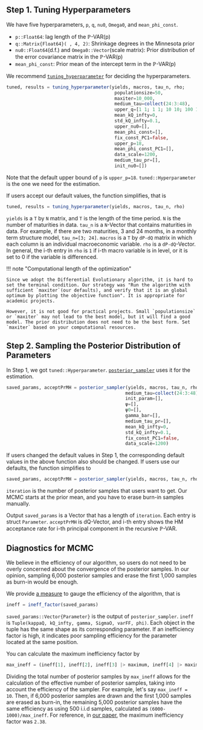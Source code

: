 ## Step 1. Tuning Hyperparameters

We have five hyperparameters, `p`, `q`, `nu0`, `Omega0`, and `mean_phi_const`.

- `p::Float64`: lag length of the $\mathbb{P}$-VAR(p)
- `q::Matrix{Float64}( , 4, 2)`: Shrinkage degrees in the Minnesota prior
- `nu0::Float64`(d.f.) and `Omega0::Vector`(scale matrix): Prior distribution of the error covariance matrix in the $\mathbb{P}$-VAR(p)
- `mean_phi_const`: Prior mean of the intercept term in the $\mathbb{P}$-VAR(p)

We recommend [`tuning_hyperparameter`](@ref) for deciding the hyperparameters.

```julia
tuned, results = tuning_hyperparameter(yields, macros, tau_n, rho;
                                        populationsize=50,
                                        maxiter=10_000,
                                        medium_tau=collect(24:3:48),
                                        upper_q=[1 1; 1 1; 10 10; 100 100],
                                        mean_kQ_infty=0,
                                        std_kQ_infty=0.1,
                                        upper_nu0=[],
                                        mean_phi_const=[],
                                        fix_const_PC1=false,
                                        upper_p=18,
                                        mean_phi_const_PC1=[],
                                        data_scale=1200,
                                        medium_tau_pr=[],
                                        init_nu0=[])
```

Note that the default upper bound of `p` is `upper_p=18`. `tuned::Hyperparameter` is the one we need for the estimation.

If users accept our default values, the function simplifies, that is

```julia
tuned, results = tuning_hyperparameter(yields, macros, tau_n, rho)
```

`yields` is a `T` by `N` matrix, and `T` is the length of the time period. `N` is the number of maturities in data. `tau_n` is a `N`-Vector that contains maturities in data. For example, if there are two maturities, 3 and 24 months, in a monthly term structure model, `tau_n=[3; 24]`. `macros` is a `T` by `dP-dQ` matrix in which each column is an individual macroeconomic variable. `rho` is a `dP-dQ`-Vector. In general, the i-th entry in `rho` is `1` if i-th macro variable is in level, or it is set to 0 if the variable is differenced.

!!! note "Computational length of the optimization"

    Since we adopt the Differential Evolutionary algorithm, it is hard to set the terminal condition. Our strategy was "Run the algorithm with sufficient `maxiter`(our defaults), and verify that it is an global optimum by plotting the objective function". It is appropriate for academic projects.

    However, it is not good for practical projects. Small `populationsize` or `maxiter` may not lead to the best model, but it will find a good model. The prior distribution does not need to be the best form. Set `maxiter` based on your computational resources.

## Step 2. Sampling the Posterior Distribution of Parameters

In Step 1, we got `tuned::Hyperparameter`. [`posterior_sampler`](@ref) uses it for the estimation.

```julia
saved_params, acceptPrMH = posterior_sampler(yields, macros, tau_n, rho, iteration, tuned::Hyperparameter;
                                            medium_tau=collect(24:3:48),
                                            init_param=[],
                                            ψ=[],
                                            ψ0=[],
                                            gamma_bar=[],
                                            medium_tau_pr=[],
                                            mean_kQ_infty=0,
                                            std_kQ_infty=0.1,
                                            fix_const_PC1=false,
                                            data_scale=1200)
```

If users changed the default values in Step 1, the corresponding default values in the above function also should be changed. If users use our defaults, the function simplifies to

```julia
saved_params, acceptPrMH = posterior_sampler(yields, macros, tau_n, rho, iteration, tuned::Hyperparameter)
```

`iteration` is the number of posterior samples that users want to get. Our MCMC starts at the prior mean, and you have to erase burn-in samples manually.

Output `saved_params` is a Vector that has a length of `iteration`. Each entry is struct `Parameter`. `acceptPrMH` is dQ-Vector, and i-th entry shows the HM acceptance rate for i-th principal component in the recursive $\mathbb{P}$-VAR.

## Diagnostics for MCMC

We believe in the efficiency of our algorithm, so users do not need to be overly concerned about the convergence of the posterior samples. In our opinion, sampling 6,000 posterior samples and erase the first 1,000 samples as burn-in would be enough.

We provide [a measure](@ref) to gauge the efficiency of the algorithm, that is

```julia
ineff = ineff_factor(saved_params)
```

`saved_params::Vector{Parameter}` is the output of `posterior_sampler`. `ineff` is `Tuple(kappaQ, kQ_infty, gamma, SigmaO, varFF, phi)`. Each object in the tuple has the same shape as its corresponding parameter. If an inefficiency factor is high, it indicates poor sampling efficiency for the parameter located at the same position.

You can calculate the maximum inefficiency factor by

```julia
max_ineff = (ineff[1], ineff[2], ineff[3] |> maximum, ineff[4] |> maximum, ineff[5] |> maximum, ineff[6] |> maximum) |> maximum
```

Dividing the total number of posterior samples by `max_ineff` allows for the calculation of the effective number of posterior samples, taking into account the efficiency of the sampler. For example, let's say `max_ineff = 10`. Then, if 6,000 posterior samples are drawn and the first 1,000 samples are erased as burn-in, the remaining 5,000 posterior samples have the same efficiency as using 500 i.i.d samples, calculated as `(6000-1000)/max_ineff`. For reference, in [our paper](https://papers.ssrn.com/sol3/papers.cfm?abstract_id=4708628), the maximum inefficiency factor was `2.38`.
